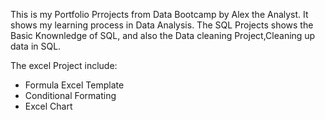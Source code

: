 This is my Portfolio Prrojects from Data Bootcamp by Alex the Analyst. It shows my learning process in Data Analysis.
The SQL Projects shows the Basic Knownledge of SQL, and also the Data cleaning Project,Cleaning up data in SQL.


The excel Project include:
- Formula Excel Template
- Conditional Formating
- Excel Chart
